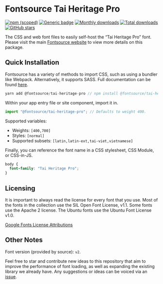 # Fontsource Tai Heritage Pro

[![npm (scoped)](https://img.shields.io/npm/v/@fontsource/tai-heritage-pro?color=brightgreen)](https://www.npmjs.com/package/@fontsource/tai-heritage-pro) [![Generic badge](https://img.shields.io/badge/fontsource-passing-brightgreen)](https://github.com/fontsource/fontsource) [![Monthly downloads](https://badgen.net/npm/dm/@fontsource/tai-heritage-pro)](https://github.com/fontsource/fontsource) [![Total downloads](https://badgen.net/npm/dt/@fontsource/tai-heritage-pro)](https://github.com/fontsource/fontsource) [![GitHub stars](https://img.shields.io/github/stars/fontsource/fontsource.svg?style=social&label=Star)](https://github.com/fontsource/fontsource/stargazers)

The CSS and web font files to easily self-host the “Tai Heritage Pro” font. Please visit the main [Fontsource website](https://fontsource.org/fonts/tai-heritage-pro) to view more details on this package.

## Quick Installation

Fontsource has a variety of methods to import CSS, such as using a bundler like Webpack. Alternatively, it supports SASS. Full documentation can be found [here](https://fontsource.org/docs/introduction).

```javascript
yarn add @fontsource/tai-heritage-pro // npm install @fontsource/tai-heritage-pro
```

Within your app entry file or site component, import it in.

```javascript
import "@fontsource/tai-heritage-pro"; // Defaults to weight 400.
```

Supported variables:

- Weights: `[400,700]`
- Styles: `[normal]`
- Supported subsets: `[latin,latin-ext,tai-viet,vietnamese]`

Finally, you can reference the font name in a CSS stylesheet, CSS Module, or CSS-in-JS.

```css
body {
  font-family: "Tai Heritage Pro";
}
```

## Licensing

It is important to always read the license for every font that you use.
Most of the fonts in the collection use the SIL Open Font License, v1.1. Some fonts use the Apache 2 license. The Ubuntu fonts use the Ubuntu Font License v1.0.

[Google Fonts License Attributions](https://fonts.google.com/attribution)

## Other Notes

Font version (provided by source): `v2`.

Feel free to star and contribute new ideas to this repository that aim to improve the performance of font loading, as well as expanding the existing library we already have. Any suggestions or ideas can be voiced via an [issue](https://github.com/fontsource/fontsource/issues).
